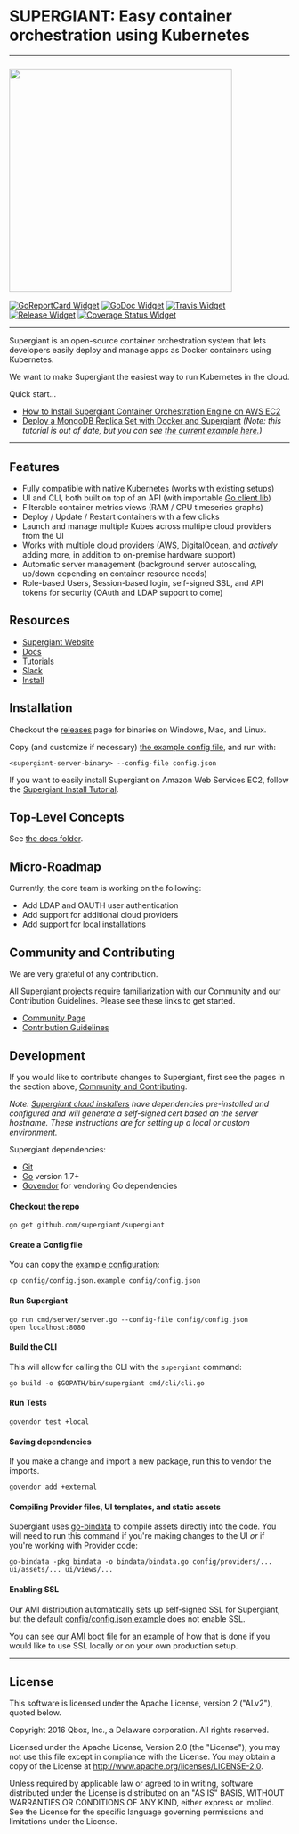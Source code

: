 SUPERGIANT: Easy container orchestration using Kubernetes
=========================================================

---

<!-- Links -->

[Kubernetes Source URL]: https://github.com/kubernetes/kubernetes
[Supergiant Website URL]: https://supergiant.io/
<!-- [Supergiant Docs URL]: https://supergiant.io/docs -->
[Supergiant Tutorials URL]: https://supergiant.io/tutorials
[Supergiant Slack URL]: https://supergiant.io/slack
[Supergiant Community URL]: https://supergiant.io/community
[Supergiant Contribution Guidelines URL]: http://supergiant.github.io/docs/community/contribution-guidelines.html
<!-- [Supergiant Swagger Docs URL]: http://swagger.supergiant.io/docs/ -->
[Tutorial AWS URL]: https://supergiant.io/blog/how-to-install-supergiant-container-orchestration-engine-on-aws-ec2?utm_source=github
[Tutorial MongoDB URL]: https://supergiant.io/blog/deploy-a-mongodb-replica-set-with-docker-and-supergiant?urm_source=github
[Community and Contributing Anchor]: #community-and-contributing
<!-- [Swagger URL]: http://swagger.io/ -->
[Git URL]: https://git-scm.com/
[Go URL]: https://golang.org/
[Go Remote Packages URL]: https://golang.org/doc/code.html#remote
[Supergiant Go Package Anchor]: #how-to-install-supergiant-as-a-go-package
[Generate CSR Anchor]: #how-to-generate-a-certificate-signing-request-file
<!-- [Create Admin User Anchor]: #create-an-admin-user -->
[Install Dependencies Anchor]: #installing-generating-dependencies

<!-- Badges -->

[GoReportCard Widget]: https://goreportcard.com/badge/github.com/supergiant/supergiant
[GoReportCard URL]: https://goreportcard.com/report/github.com/supergiant/supergiant
[GoDoc Widget]: https://godoc.org/github.com/supergiant/supergiant?status.svg
[GoDoc URL]: https://godoc.org/github.com/supergiant/supergiant
[Govendor URL]: https://github.com/kardianos/govendor
[Travis Widget]: https://travis-ci.org/supergiant/supergiant.svg?branch=master
[Travis URL]: https://travis-ci.org/supergiant/supergiant
[Release Widget]: https://img.shields.io/github/release/supergiant/supergiant.svg
[Release URL]: https://github.com/supergiant/supergiant/releases/latest
[Coverage Status]: https://coveralls.io/github/supergiant/supergiant?branch=master
[Coverage Status Widget]: https://coveralls.io/repos/github/supergiant/supergiant/badge.svg?branch=master
<!-- [Swagger API Widget]: http://online.swagger.io/validator?url=http://swagger.supergiant.io/api-docs -->
<!-- [Swagger URL]: http://swagger.supergiant.io/docs/ -->

### <img src="http://supergiant.io/img/logo_dark.svg" width="400">

[![GoReportCard Widget]][GoReportCard URL] [![GoDoc Widget]][GoDoc URL] [![Travis Widget]][Travis URL] [![Release Widget]][Release URL] [![Coverage Status Widget]][Coverage Status]

---


Supergiant is an open-source container orchestration system that lets developers
easily deploy and manage apps as Docker containers using Kubernetes.

We want to make Supergiant the easiest way to run Kubernetes in the cloud.

Quick start...

* [How to Install Supergiant Container Orchestration Engine on AWS EC2][Tutorial AWS URL]
* [Deploy a MongoDB Replica Set with Docker and Supergiant][Tutorial MongoDB URL]
  _(Note: this tutorial is out of date, but you can see
  [the current example here.](examples/deploy_mongo.sh))_

---

## Features

* Fully compatible with native Kubernetes (works with existing setups)
* UI and CLI, both built on top of an API (with importable
  [Go client lib](pkg/client))
* Filterable container metrics views (RAM / CPU timeseries graphs)
* Deploy / Update / Restart containers with a few clicks
* Launch and manage multiple Kubes across multiple cloud providers from the UI
* Works with multiple cloud providers (AWS, DigitalOcean, and _actively_ adding
  more, in addition to on-premise hardware support)
* Automatic server management (background server autoscaling, up/down depending
  on container resource needs)
* Role-based Users, Session-based login, self-signed SSL, and API tokens for
  security (OAuth and LDAP support to come)



## Resources

* [Supergiant Website][Supergiant Website URL]
* [Docs](docs/v0/)
* [Tutorials](https://supergiant.io/tutorials)
* [Slack](https://supergiant.io/slack)
* [Install][Tutorial AWS URL]


## Installation

Checkout the [releases](https://github.com/supergiant/supergiant/releases) page
for binaries on Windows, Mac, and Linux.

Copy (and customize if necessary)
[the example config file](config/config.json.example), and run with:

```shell
<supergiant-server-binary> --config-file config.json
```

If you want to easily install Supergiant on Amazon Web Services EC2, follow the
[Supergiant Install Tutorial][Tutorial AWS URL].


## Top-Level Concepts

See [the docs folder](docs/v0/).

<!-- Supergiant makes use of the [Swagger API framework][Swagger URL] for documenting
all resources. See the full Supergiant API documentation for the full reference.

* [![Swagger API Widget] Supergiant Swagger API reference][Supergiant Swagger
Docs URL] -->


## Micro-Roadmap

Currently, the core team is working on the following:

* Add LDAP and OAUTH user authentication
* Add support for additional cloud providers
* Add support for local installations


## Community and Contributing

We are very grateful of any contribution.

All Supergiant projects require familiarization with our Community and our
Contribution Guidelines. Please see these links to get started.

* [Community Page][Supergiant Community URL]
* [Contribution Guidelines][Supergiant Contribution Guidelines URL]


## Development

If you would like to contribute changes to Supergiant, first see the pages in
the section above, [Community and Contributing][Community and Contributing Anchor].

_Note: [Supergiant cloud installers][Tutorial AWS URL] have dependencies
pre-installed and configured and will generate a self-signed cert based on the
server hostname. These instructions are for setting up a local or custom
environment._

Supergiant dependencies:

* [Git][Git URL]
* [Go][Go URL] version 1.7+
* [Govendor][Govendor URL] for vendoring Go dependencies

#### Checkout the repo

```shell
go get github.com/supergiant/supergiant
```

#### Create a Config file

You can copy the [example configuration](config/config.json.example):

```shell
cp config/config.json.example config/config.json
```

#### Run Supergiant

```shell
go run cmd/server/server.go --config-file config/config.json
open localhost:8080
```

#### Build the CLI

This will allow for calling the CLI with the `supergiant` command:

```shell
go build -o $GOPATH/bin/supergiant cmd/cli/cli.go
```

#### Run Tests

```shell
govendor test +local
```

#### Saving dependencies

If you make a change and import a new package, run this to vendor the imports.

```shell
govendor add +external
```

#### Compiling Provider files, UI templates, and static assets

Supergiant uses [go-bindata](https://github.com/jteeuwen/go-bindata) to compile
assets directly into the code. You will need to run this command if you're
making changes to the UI _or_ if you're working with Provider code:

```shell
go-bindata -pkg bindata -o bindata/bindata.go config/providers/... ui/assets/... ui/views/...
```

#### Enabling SSL

Our AMI distribution automatically sets up self-signed SSL for Supergiant, but
the default [config/config.json.example](config/config.json.example)
does not enable SSL.

You can see [our AMI boot file](build/sgboot) for an example of how
that is done if you would like to use SSL locally or on your own production
setup.

---

## License

This software is licensed under the Apache License, version 2 ("ALv2"), quoted below.

Copyright 2016 Qbox, Inc., a Delaware corporation. All rights reserved.

Licensed under the Apache License, Version 2.0 (the "License"); you may not
use this file except in compliance with the License. You may obtain a copy of
the License at http://www.apache.org/licenses/LICENSE-2.0.

Unless required by applicable law or agreed to in writing, software
distributed under the License is distributed on an "AS IS" BASIS, WITHOUT
WARRANTIES OR CONDITIONS OF ANY KIND, either express or implied. See the
License for the specific language governing permissions and limitations under
the License.
